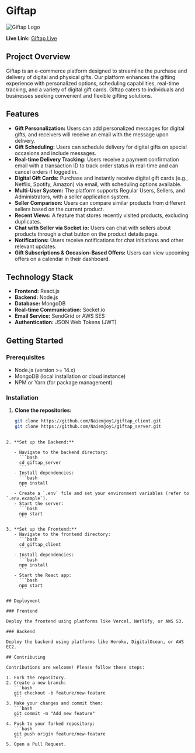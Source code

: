 # Giftap

![Giftap Logo](https://i.ibb.co.com/hVhqGPK/fs-giftap-abbb0867-4a79-4079-9ac7-5b6593b16168-512x512.webp)

**Live Link:** [Giftap Live](https://giftap901.web.app/)

## Project Overview

Giftap is an e-commerce platform designed to streamline the purchase and delivery of digital and physical gifts. Our platform enhances the gifting experience with personalized options, scheduling capabilities, real-time tracking, and a variety of digital gift cards. Giftap caters to individuals and businesses seeking convenient and flexible gifting solutions.

## Features

- **Gift Personalization:** Users can add personalized messages for digital gifts, and receivers will receive an email with the message upon delivery.
- **Gift Scheduling:** Users can schedule delivery for digital gifts on special occasions and include messages.
- **Real-time Delivery Tracking:** Users receive a payment confirmation email with a transaction ID to track order status in real-time and can cancel orders if logged in.
- **Digital Gift Cards:** Purchase and instantly receive digital gift cards (e.g., Netflix, Spotify, Amazon) via email, with scheduling options available.
- **Multi-User System:** The platform supports Regular Users, Sellers, and Administrators, with a seller application system.
- **Seller Comparison:** Users can compare similar products from different sellers based on the current product.
- **Recent Views:** A feature that stores recently visited products, excluding duplicates.
- **Chat with Seller via Socket.io:** Users can chat with sellers about products through a chat button on the product details page.
- **Notifications:** Users receive notifications for chat initiations and other relevant updates.
- **Gift Subscriptions & Occasion-Based Offers:** Users can view upcoming offers on a calendar in their dashboard.

## Technology Stack

- **Frontend:** React.js
- **Backend:** Node.js
- **Database:** MongoDB
- **Real-time Communication:** Socket.io
- **Email Service:** SendGrid or AWS SES
- **Authentication:** JSON Web Tokens (JWT)

## Getting Started

### Prerequisites

- Node.js (version >= 14.x)
- MongoDB (local installation or cloud instance)
- NPM or Yarn (for package management)

### Installation

1. **Clone the repositories:**
   ```bash
   git clone https://github.com/Naiemjoy1/giftap_client.git
   git clone https://github.com/Naiemjoy1/giftap_server.git
   ```

````

2. **Set up the Backend:**

   - Navigate to the backend directory:
     ```bash
     cd giftap_server
     ```
   - Install dependencies:
     ```bash
     npm install
     ```
   - Create a `.env` file and set your environment variables (refer to `.env.example`).
   - Start the server:
     ```bash
     npm start
     ```

3. **Set up the Frontend:**
   - Navigate to the frontend directory:
     ```bash
     cd giftap_client
     ```
   - Install dependencies:
     ```bash
     npm install
     ```
   - Start the React app:
     ```bash
     npm start
     ```

## Deployment

### Frontend

Deploy the frontend using platforms like Vercel, Netlify, or AWS S3.

### Backend

Deploy the backend using platforms like Heroku, DigitalOcean, or AWS EC2.

## Contributing

Contributions are welcome! Please follow these steps:

1. Fork the repository.
2. Create a new branch:
   ```bash
   git checkout -b feature/new-feature
   ```
3. Make your changes and commit them:
   ```bash
   git commit -m "Add new feature"
   ```
4. Push to your forked repository:
   ```bash
   git push origin feature/new-feature
   ```
5. Open a Pull Request.

````
